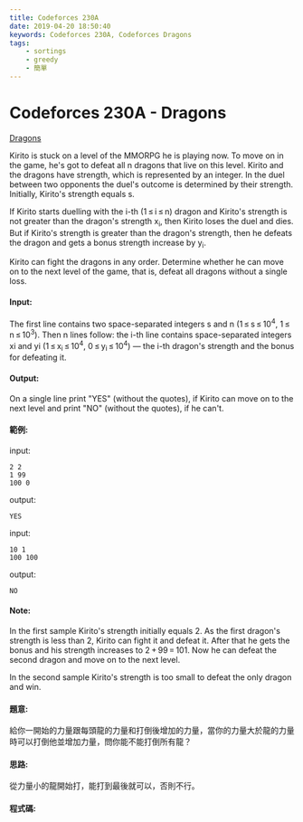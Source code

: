```yaml
---
title: Codeforces 230A
date: 2019-04-20 18:50:40
keywords: Codeforces 230A, Codeforces Dragons
tags:
    - sortings
    - greedy
    - 簡單
---
```

# Codeforces 230A - Dragons
[Dragons](https://codeforces.com/problemset/problem/230/A)

Kirito is stuck on a level of the MMORPG he is playing now. To move on in the game, he's got to defeat all n dragons that live on this level. Kirito and the dragons have strength, which is represented by an integer. In the duel between two opponents the duel's outcome is determined by their strength. Initially, Kirito's strength equals s.
<!-- more -->
If Kirito starts duelling with the i-th (1 ≤ i ≤ n) dragon and Kirito's strength is not greater than the dragon's strength x<sub>i</sub>, then Kirito loses the duel and dies. But if Kirito's strength is greater than the dragon's strength, then he defeats the dragon and gets a bonus strength increase by y<sub>i</sub>.

Kirito can fight the dragons in any order. Determine whether he can move on to the next level of the game, that is, defeat all dragons without a single loss.

#### Input:
The first line contains two space-separated integers s and n (1 ≤ s ≤ 10<sup>4</sup>, 1 ≤ n ≤ 10<sup>3</sup>). Then n lines follow: the i-th line contains space-separated integers xi and yi (1 ≤ x<sub>i</sub> ≤ 10<sup>4</sup>, 0 ≤ y<sub>i</sub> ≤ 10<sup>4</sup>) — the i-th dragon's strength and the bonus for defeating it.

#### Output:
On a single line print "YES" (without the quotes), if Kirito can move on to the next level and print "NO" (without the quotes), if he can't.

#### 範例:
input:
```
2 2
1 99
100 0
```
output:
```
YES
```
input:
```
10 1
100 100
```
output:
```
NO
```
#### Note:
In the first sample Kirito's strength initially equals 2. As the first dragon's strength is less than 2, Kirito can fight it and defeat it. After that he gets the bonus and his strength increases to 2 + 99 = 101. Now he can defeat the second dragon and move on to the next level.

In the second sample Kirito's strength is too small to defeat the only dragon and win.

#### 題意:
給你一開始的力量跟每頭龍的力量和打倒後增加的力量，當你的力量大於龍的力量時可以打倒他並增加力量，問你能不能打倒所有龍？

#### 思路:
從力量小的龍開始打，能打到最後就可以，否則不行。

#### 程式碼:
<script src="https://gist.github.com/Daviswww/01d749d51e34af8688dac86000dff39e.js"></script>
